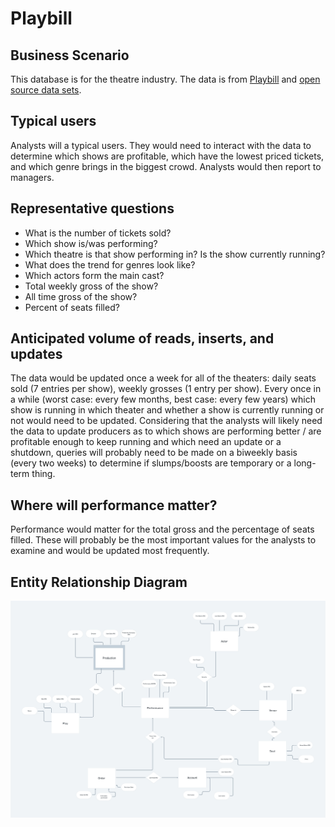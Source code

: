 # Playbill

## Business Scenario
This database is for the theatre industry. The data is from [Playbill](https://www.playbill.com/grosses) and [open source data sets](https://www.kaggle.com/jessemostipak/broadway-weekly-grosses?select=synopses.csv).

## Typical users
Analysts will a typical users. They would need to interact with the data to determine which shows are
profitable, which have the lowest priced tickets, and which genre brings in the biggest
crowd. Analysts would then report to managers. 

## Representative questions
- What is the number of tickets sold?
- Which show is/was performing?
- Which theatre is that show performing in? Is the show currently running?
- What does the trend for genres look like?
- Which actors form the main cast?
- Total weekly gross of the show?
- All time gross of the show?
- Percent of seats filled?

## Anticipated volume of reads, inserts, and updates
The data would be updated once a week for all of the theaters: daily seats sold (7 entries per show), weekly grosses (1 entry per show). Every once in a while (worst case: every few months, best case: every few years) which show is running in which theater and whether a show is currently running or not would need to be updated. Considering that the analysts will likely need the data to update producers as to which shows are performing better / are profitable enough to keep running and which need an update or a shutdown, queries will probably need to be made on a biweekly basis (every two weeks) to determine if slumps/boosts are temporary or a long-term thing.

## Where will performance matter?
Performance would matter for the total gross and the percentage of seats filled. These will probably be the most important values for the analysts to examine and would be updated most frequently.

## Entity Relationship Diagram 
![alt text](https://github.com/dd5124/Playbill/blob/main/ERD.png?raw=true)
